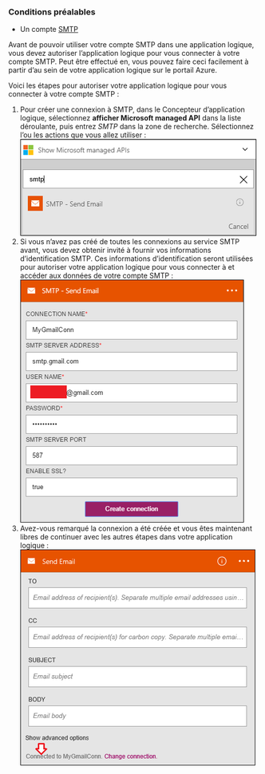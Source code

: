 ### <a name="prerequisites"></a>Conditions préalables

- Un compte [SMTP](https://wikipedia.org/wiki/Simple_Mail_Transfer_Protocol)  


Avant de pouvoir utiliser votre compte SMTP dans une application logique, vous devez autoriser l’application logique pour vous connecter à votre compte SMTP. Peut être effectué en, vous pouvez faire ceci facilement à partir d’au sein de votre application logique sur le portail Azure.  

Voici les étapes pour autoriser votre application logique pour vous connecter à votre compte SMTP :  
1. Pour créer une connexion à SMTP, dans le Concepteur d’application logique, sélectionnez **afficher Microsoft managed API** dans la liste déroulante, puis entrez *SMTP* dans la zone de recherche. Sélectionnez l’ou les actions que vous allez utiliser :  
![](./media/connectors-create-api-smtp/smtp-1.png)  
2. Si vous n’avez pas créé de toutes les connexions au service SMTP avant, vous devez obtenir invité à fournir vos informations d’identification SMTP. Ces informations d’identification seront utilisées pour autoriser votre application logique pour vous connecter à et accéder aux données de votre compte SMTP :  
![](./media/connectors-create-api-smtp/smtp-2.png)  
3. Avez-vous remarqué la connexion a été créée et vous êtes maintenant libres de continuer avec les autres étapes dans votre application logique :  
 ![](./media/connectors-create-api-smtp/smtp-3.png)  

